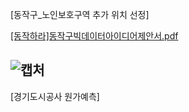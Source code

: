 [동작구_노인보호구역 추가 위치 선정]

[[동작하라]동작구빅데이터아이디어제안서.pdf](https://github.com/DrumDong/Contest_Exhibit/files/4687413/default.pdf)

![캡처](https://user-images.githubusercontent.com/49140971/82995034-06c1c480-a03e-11ea-801c-8da12b6fcede.PNG)
------------------------------------------------------------------------------------------------------------------------

[경기도시공사 원가예측]
